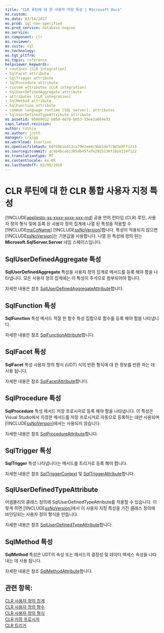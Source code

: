 ```yaml
---
title: "CLR 루틴에 대 한 사용자 지정 특성 | Microsoft Docs"
ms.custom: 
ms.date: 03/14/2017
ms.prod: sql-non-specified
ms.prod_service: database-engine
ms.service: 
ms.component: clr
ms.reviewer: 
ms.suite: sql
ms.technology: 
ms.tgt_pltfrm: 
ms.topic: reference
helpviewer_keywords:
- routines [CLR integration]
- SqlFacet attribute
- SqlTrigger attribute
- SqlProcedure attribute
- custom attributes [CLR integration]
- SqlUserDefinedAggregate attribute
- attributes [CLR integration]
- SqlMethod attribute
- SqlFunction attribute
- common language runtime [SQL Server], attributes
- SqlUserDefinedTypeAttribute attribute
ms.assetid: 95069d22-b05d-4670-b053-15ee2a664e33
caps.latest.revision: 
author: rothja
ms.author: jroth
manager: craigg
ms.workload: Inactive
ms.openlocfilehash: 6df69b1b413ca79e2ee6c9bb1de7c9d3e9ff1213
ms.sourcegitcommit: acab4bcab1385d645fafe2925130f102e114f122
ms.translationtype: MT
ms.contentlocale: ko-KR
ms.lasthandoff: 02/09/2018
---
```

# <a name="clr-integration-custom-attributes-for-clr-routines"></a>CLR 루틴에 대 한 CLR 통합 사용자 지정 특성
[!INCLUDE[appliesto-ss-xxxx-xxxx-xxx-md](../../../includes/appliesto-ss-xxxx-xxxx-xxx-md.md)]
공용 언어 런타임 (CLR) 루틴, 사용자 정의 형식 및에 등록 된 사용자 정의 집계에 나열 된 특성을 적용할 수 [!INCLUDE[msCoName](../../../includes/msconame-md.md)] [!INCLUDE[ssNoVersion](../../../includes/ssnoversion-md.md)]합니다. 특성이 적용되지 않으면 [!INCLUDE[ssNoVersion](../../../includes/ssnoversion-md.md)]는 기본값을 사용합니다. 나열 된 특성에 정의 된는 **Microsoft.SqlServer.Server** 네임 스페이스입니다.  
  
## <a name="the-sqluserdefinedaggregate-attribute"></a>SqlUserDefinedAggregate 특성  
 **SqlUserDefinedAggregate** 특성을 사용자 정의 집계로 메서드를 등록 해야 함을 나타냅니다. 모든 사용자 정의 집계에는 이 특성이 주석으로 첨부되어야 합니다.  
  
 자세한 내용은 참조 [SqlUserDefinedAggregateAttribute](http://go.microsoft.com/fwlink/?LinkId=124626)합니다.  
  
## <a name="the-sqlfunction-attribute"></a>SqlFunction 특성  
 **SqlFunction** 특성 메서드 적절 한 함수 특성 집합으로 함수를 등록 해야 함을 나타냅니다.  
  
 자세한 내용은 참조 [SqlFunctionAttribute](http://go.microsoft.com/fwlink/?LinkId=128019)합니다.  
  
## <a name="the-sqlfacet-attribute"></a>SqlFacet 특성  
 **SqlFacet** 특성 사용자 정의 형식 (UDT) 식의 반환 형식에 대 한 정보를 반환 하는 데 사용 됩니다.  
  
 자세한 내용은 참조 [SqlFacetAttribute](http://go.microsoft.com/fwlink/?LinkId=128020)합니다.  
  
## <a name="the-sqlprocedure-attribute"></a>SqlProcedure 특성  
 **SqlProcedure** 특성 메서드 저장 프로시저로 등록 해야 함을 나타냅니다. 이 특성은 Visual Studio에서 지정한 메서드를 저장 프로시저로 자동으로 등록하는 데만 사용되며 [!INCLUDE[ssNoVersion](../../../includes/ssnoversion-md.md)]에서는 사용되지 않습니다.  
  
 자세한 내용은 참조 [SqlProcedureAttribute](http://go.microsoft.com/fwlink/?LinkId=128021)합니다.  
  
## <a name="the-sqltrigger-attribute"></a>SqlTrigger 특성  
 **SqlTrigger** 특성 나타냅니다는 메서드를 트리거로 등록 해야 합니다.  
  
 자세한 내용은 참조 [SqlTriggerContext](http://go.microsoft.com/fwlink/?LinkId=128022) 및 [SqlTriggerAttribute](http://go.microsoft.com/fwlink/?LinkId=203898)합니다.  
  
## <a name="the-sqluserdefinedtypeattribute"></a>SqlUserDefinedTypeAttribute  
 어셈블리의 클래스 정의에 SqlUserDefinedTypeAttribute를 적용할 수 있습니다. 이렇게 하면 [!INCLUDE[ssNoVersion](../../../includes/ssnoversion-md.md)]에서 이 사용자 지정 특성을 가진 클래스 정의에 바인딩되는 사용자 정의 형식을 만듭니다.  
  
 자세한 내용은 참조 [SqlUserDefinedTypeAttribute](http://go.microsoft.com/fwlink/?LinkId=128024)합니다.  
  
## <a name="the-sqlmethod-attribute"></a>SqlMethod 특성  
 **SqlMethod** 특성은 UDT의 속성 또는 메서드의 결정성 및 데이터 액세스 속성을 나타내는 데 사용 됩니다.  
  
 자세한 내용은 참조 [SqlMethodAttribute](http://go.microsoft.com/fwlink/?LinkId=128025)합니다.  
  
## <a name="see-also"></a>관련 항목:  
 [CLR 사용자 정의 집계](../../../relational-databases/clr-integration-database-objects-user-defined-functions/clr-user-defined-aggregates.md)   
 [CLR 사용자 정의 함수](../../../relational-databases/clr-integration-database-objects-user-defined-functions/clr-user-defined-functions.md)   
 [CLR 사용자 정의 형식](../../../relational-databases/clr-integration-database-objects-user-defined-types/clr-user-defined-types.md)   
 [CLR 저장 프로시저](http://msdn.microsoft.com/library/bbdd51b2-a9b4-4916-ba6f-7957ac6c3f33)   
 [CLR 트리거](http://msdn.microsoft.com/library/302a4e4a-3172-42b6-9cc0-4a971ab49c1c)  
  
  
